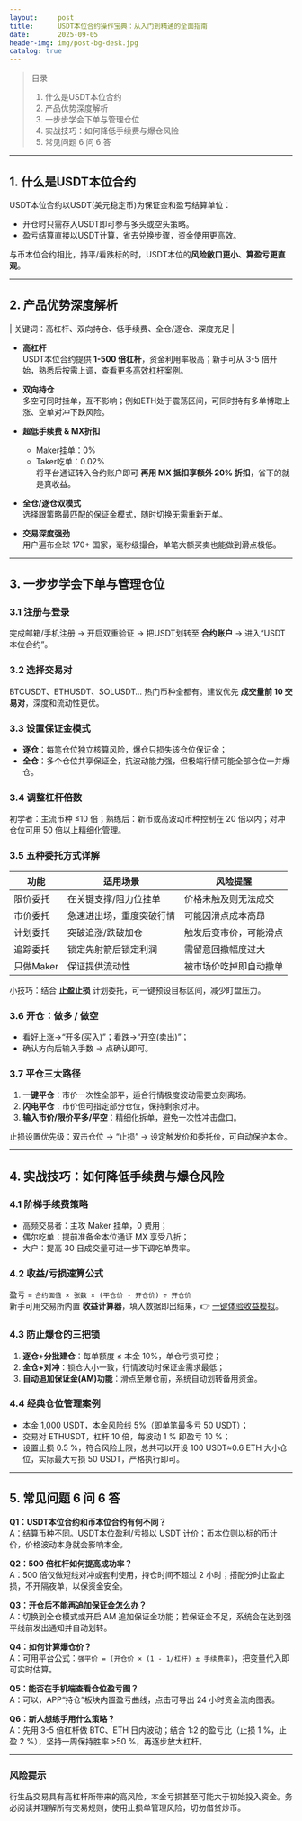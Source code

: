 ```yaml
---
layout:     post
title:      USDT本位合约操作宝典：从入门到精通的全面指南
date:       2025-09-05
header-img: img/post-bg-desk.jpg
catalog: true
---
```


> 目录  
> 1. 什么是USDT本位合约  
> 2. 产品优势深度解析  
> 3. 一步步学会下单与管理仓位  
> 4. 实战技巧：如何降低手续费与爆仓风险  
> 5. 常见问题 6 问 6 答  

---

## 1. 什么是USDT本位合约

USDT本位合约以USDT(美元稳定币)为保证金和盈亏结算单位：  
- 开仓时只需存入USDT即可参与多头或空头策略。  
- 盈亏结算直接以USDT计算，省去兑换步骤，资金使用更高效。  

与币本位合约相比，持平/看跌标的时，USDT本位的**风险敞口更小、算盈亏更直观**。

---

## 2. 产品优势深度解析

| 关键词：高杠杆、双向持仓、低手续费、全仓/逐仓、深度充足 |

- **高杠杆**  
  USDT本位合约提供 **1-500 倍杠杆**，资金利用率极高；新手可从 3-5 倍开始，熟悉后按需上调，[查看更多高效杠杆案例](https://okxdog.com/)。

- **双向持仓**  
  多空可同时挂单，互不影响；例如ETH处于震荡区间，可同时持有多单博取上涨、空单对冲下跌风险。

- **超低手续费 & MX折扣**  
  - Maker挂单：0%  
  - Taker吃单：0.02%  
  将平台通证转入合约账户即可 **再用 MX 抵扣享额外 20% 折扣**，省下的就是真收益。

- **全仓/逐仓双模式**  
  选择跟策略最匹配的保证金模式，随时切换无需重新开单。

- **交易深度强劲**  
  用户遍布全球 170+ 国家，毫秒级撮合，单笔大额买卖也能做到滑点极低。

---

## 3. 一步步学会下单与管理仓位

### 3.1 注册与登录  
完成邮箱/手机注册 → 开启双重验证 → 把USDT划转至 **合约账户** → 进入“USDT本位合约”。

### 3.2 选择交易对  
BTCUSDT、ETHUSDT、SOLUSDT… 热门币种全都有。建议优先 **成交量前 10 交易对**，深度和流动性更优。

### 3.3 设置保证金模式  
- **逐仓**：每笔仓位独立核算风险，爆仓只损失该仓位保证金；  
- **全仓**：多个仓位共享保证金，抗波动能力强，但极端行情可能全部仓位一并爆仓。

### 3.4 调整杠杆倍数  
初学者：主流币种 ≤10 倍；熟练后：新币或高波动币种控制在 20 倍以内；对冲仓位可用 50 倍以上精细化管理。

### 3.5 五种委托方式详解

| 功能 | 适用场景 | 风险提醒 |
|------|----------|----------|
| 限价委托 | 在关键支撑/阻力位挂单 | 价格未触及则无法成交 |
| 市价委托 | 急速进出场，重度突破行情 | 可能因滑点成本高昂 |
| 计划委托 | 突破追涨/跌破加仓 | 触发后变市价，可能滑点 |
| 追踪委托 | 锁定先射箭后锁定利润 | 需留意回撤幅度过大 |
| 只做Maker | 保证提供流动性 | 被市场价吃掉即自动撤单 |

小技巧：结合 **止盈止损** 计划委托，可一键预设目标区间，减少盯盘压力。

### 3.6 开仓：做多 / 做空
- 看好上涨→“开多(买入)”；看跌→“开空(卖出)”；  
- 确认方向后输入手数 → 点确认即可。

### 3.7 平仓三大路径
1. **一键平仓**：市价一次性全部平，适合行情极度波动需要立刻离场。  
2. **闪电平仓**：市价但可指定部分仓位，保持剩余对冲。  
3. **输入市价/限价平多/平空**：精细化拆单，避免一次性冲击盘口。

止损设置优先级：双击仓位 → “止损” → 设定触发价和委托价，可自动保护本金。

---

## 4. 实战技巧：如何降低手续费与爆仓风险

### 4.1 阶梯手续费策略  
- 高频交易者：主攻 Maker 挂单，0 费用；  
- 偶尔吃单：提前准备金本位通证 MX 享受八折；  
- 大户：提高 30 日成交量可进一步下调吃单费率。

### 4.2 收益/亏损速算公式  
盈亏 = `合约面值 × 张数 × (平仓价 - 开仓价) ÷ 开仓价`  
新手可用交易所内置 **收益计算器**，填入数据即出结果，👉 [一键体验收益模拟](https://okxdog.com/)。

### 4.3 防止爆仓的三把锁  
1. **逐仓+分批建仓**：每单额度 ≤ 本金 10%，单仓亏损可控；  
2. **全仓+对冲**：锁仓大小一致，行情波动时保证金需求最低；  
3. **自动追加保证金(AM)功能**：滑点至爆仓前，系统自动划转备用资金。

### 4.4 经典仓位管理案例  
- 本金 1,000 USDT，本金风险线 5%（即单笔最多亏 50 USDT）；  
- 交易对 ETHUSDT，杠杆 10 倍，每波动 1 % 即盈亏 10 %；  
- 设置止损 0.5 %，符合风险上限，总共可以开设 100 USDT≈0.6 ETH 大小仓位，实际最大亏损 50 USDT，严格执行即可。

---

## 5. 常见问题 6 问 6 答

**Q1：USDT本位合约和币本位合约有何不同？**  
A：结算币种不同。USDT本位盈利/亏损以 USDT 计价；币本位则以标的币计价，价格波动本身就会影响本金。

**Q2：500 倍杠杆如何提高成功率？**  
A：500 倍仅做短线对冲或套利使用，持仓时间不超过 2 小时；搭配分时止盈止损，不开隔夜单，以保资金安全。

**Q3：开仓后不能再追加保证金怎么办？**  
A：切换到全仓模式或开启 AM 追加保证金功能；若保证金不足，系统会在达到强平线前发出通知并自动划转。

**Q4：如何计算爆仓价？**  
A：可用平台公式：`强平价 = (开仓价 × (1 - 1/杠杆) ± 手续费率)`，把变量代入即可实时估算。

**Q5：能否在手机端查看仓位盈亏图？**  
A：可以，APP“持仓”板块内置盈亏曲线，点击可导出 24 小时资金流向图表。

**Q6：新人想练手用什么策略？**  
A：先用 3-5 倍杠杆做 BTC、ETH 日内波动；结合 1:2 的盈亏比（止损 1 %，止盈 2 %），坚持一周保持胜率 >50 %，再逐步放大杠杆。

---

### 风险提示
衍生品交易具有高杠杆所带来的高风险，本金亏损甚至可能大于初始投入资金。务必阅读并理解所有交易规则，使用止损单管理风险，切勿借贷炒币。